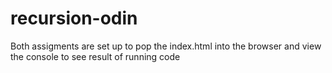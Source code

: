 # recursion-odin

Both assigments are set up to pop the index.html into the browser and view the console to see result of running code
